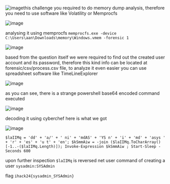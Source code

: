 ![image](https://github.com/user-attachments/assets/43d9f836-ae9a-41db-aa98-5a426596474a)this challenge you required to do memory dump analysis, therefore you need to use software like Volatility or Memprocfs

![image](https://github.com/user-attachments/assets/5ee3aa9b-0007-4cdd-80ca-d3d9dd1a7fa4)

analysing it using memprocfs `memprocfs.exe -device C:\Users\aan\Downloads\memory\Windows.vmem -forensic 1`

![image](https://github.com/user-attachments/assets/d721002c-cbce-4de1-8325-f35806bbf9ce)

based from the question itself we were required to find out the created user account and its password, therefore this kind info can be located at forensic/csv/process.csv file, to analyze it even easier you can use spreadsheet software like TimeLineExplorer

![image](https://github.com/user-attachments/assets/cf0db34c-be69-4d78-b4d9-6d1c03a4a8d7)

as you can see, there is a strange powershell base64 encoded command executed

![image](https://github.com/user-attachments/assets/d54d6229-963c-4801-a10b-1a701a742d51)

decoding it using cyberchef here is what we got

![image](https://github.com/user-attachments/assets/3b1a5fb7-a61c-4952-a5a3-921547cd199b)

```
$laIIMq = 'dd' + 'a/' + ' ni' + 'mdAS' + 'YS n' + 'i' + 'md' + 'asys ' + 'r' + 'es' + 'u t' + 'en'; $kSmmAiw = -join ($laIIMq.ToCharArray()[-1..-($laIIMq.Length)]); Invoke-Expression $kSmmAiw ; Start-Sleep -Seconds 600
```

upon further inspection `$laIIMq` is reversed net user command of creating a user `sysadmin:SYSAdmin`

flag `ihack24{sysadmin_SYSAdmin}`


